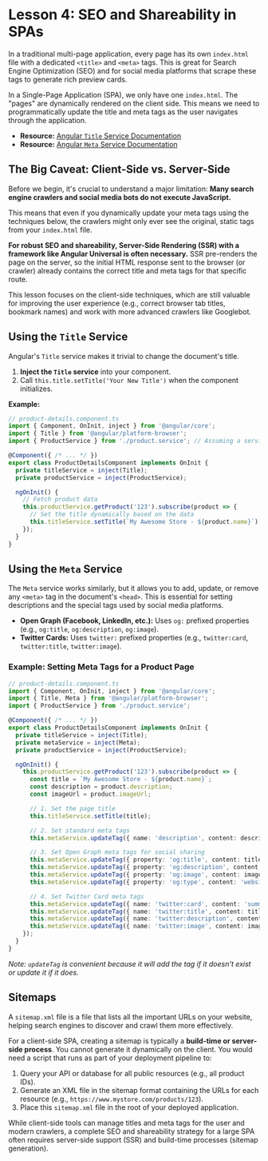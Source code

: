 # Lesson 4: SEO and Shareability in SPAs

In a traditional multi-page application, every page has its own `index.html` file with a dedicated `<title>` and `<meta>` tags. This is great for Search Engine Optimization (SEO) and for social media platforms that scrape these tags to generate rich preview cards.

In a Single-Page Application (SPA), we only have one `index.html`. The "pages" are dynamically rendered on the client side. This means we need to programmatically update the title and meta tags as the user navigates through the application.

- **Resource:** [Angular `Title` Service Documentation](https://angular.io/api/platform-browser/Title)
- **Resource:** [Angular `Meta` Service Documentation](https://angular.io/api/platform-browser/Meta)

## The Big Caveat: Client-Side vs. Server-Side

Before we begin, it's crucial to understand a major limitation: **Many search engine crawlers and social media bots do not execute JavaScript.**

This means that even if you dynamically update your meta tags using the techniques below, the crawlers might only ever see the original, static tags from your `index.html` file.

**For robust SEO and shareability, Server-Side Rendering (SSR) with a framework like Angular Universal is often necessary.** SSR pre-renders the page on the server, so the initial HTML response sent to the browser (or crawler) already contains the correct title and meta tags for that specific route.

This lesson focuses on the client-side techniques, which are still valuable for improving the user experience (e.g., correct browser tab titles, bookmark names) and work with more advanced crawlers like Googlebot.

## Using the `Title` Service

Angular's `Title` service makes it trivial to change the document's title.

1.  **Inject the `Title` service** into your component.
2.  Call `this.title.setTitle('Your New Title')` when the component initializes.

**Example:**
```typescript
// product-details.component.ts
import { Component, OnInit, inject } from '@angular/core';
import { Title } from '@angular/platform-browser';
import { ProductService } from './product.service'; // Assuming a service to get product data

@Component({ /* ... */ })
export class ProductDetailsComponent implements OnInit {
  private titleService = inject(Title);
  private productService = inject(ProductService);

  ngOnInit() {
    // Fetch product data
    this.productService.getProduct('123').subscribe(product => {
      // Set the title dynamically based on the data
      this.titleService.setTitle(`My Awesome Store - ${product.name}`);
    });
  }
}
```

## Using the `Meta` Service

The `Meta` service works similarly, but it allows you to add, update, or remove any `<meta>` tag in the document's `<head>`. This is essential for setting descriptions and the special tags used by social media platforms.

-   **Open Graph (Facebook, LinkedIn, etc.):** Uses `og:` prefixed properties (e.g., `og:title`, `og:description`, `og:image`).
-   **Twitter Cards:** Uses `twitter:` prefixed properties (e.g., `twitter:card`, `twitter:title`, `twitter:image`).

### Example: Setting Meta Tags for a Product Page

```typescript
// product-details.component.ts
import { Component, OnInit, inject } from '@angular/core';
import { Title, Meta } from '@angular/platform-browser';
import { ProductService } from './product.service';

@Component({ /* ... */ })
export class ProductDetailsComponent implements OnInit {
  private titleService = inject(Title);
  private metaService = inject(Meta);
  private productService = inject(ProductService);

  ngOnInit() {
    this.productService.getProduct('123').subscribe(product => {
      const title = `My Awesome Store - ${product.name}`;
      const description = product.description;
      const imageUrl = product.imageUrl;

      // 1. Set the page title
      this.titleService.setTitle(title);

      // 2. Set standard meta tags
      this.metaService.updateTag({ name: 'description', content: description });

      // 3. Set Open Graph meta tags for social sharing
      this.metaService.updateTag({ property: 'og:title', content: title });
      this.metaService.updateTag({ property: 'og:description', content: description });
      this.metaService.updateTag({ property: 'og:image', content: imageUrl });
      this.metaService.updateTag({ property: 'og:type', content: 'website' });

      // 4. Set Twitter Card meta tags
      this.metaService.updateTag({ name: 'twitter:card', content: 'summary_large_image' });
      this.metaService.updateTag({ name: 'twitter:title', content: title });
      this.metaService.updateTag({ name: 'twitter:description', content: description });
      this.metaService.updateTag({ name: 'twitter:image', content: imageUrl });
    });
  }
}
```
*Note: `updateTag` is convenient because it will add the tag if it doesn't exist or update it if it does.*

## Sitemaps

A `sitemap.xml` file is a file that lists all the important URLs on your website, helping search engines to discover and crawl them more effectively.

For a client-side SPA, creating a sitemap is typically a **build-time or server-side process**. You cannot generate it dynamically on the client. You would need a script that runs as part of your deployment pipeline to:
1.  Query your API or database for all public resources (e.g., all product IDs).
2.  Generate an XML file in the sitemap format containing the URLs for each resource (e.g., `https://www.mystore.com/products/123`).
3.  Place this `sitemap.xml` file in the root of your deployed application.

While client-side tools can manage titles and meta tags for the user and modern crawlers, a complete SEO and shareability strategy for a large SPA often requires server-side support (SSR) and build-time processes (sitemap generation).